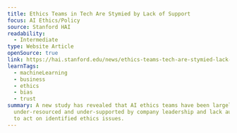 ```yaml
---
title: Ethics Teams in Tech Are Stymied by Lack of Support
focus: AI Ethics/Policy
source: Stanford HAI
readability:
  - Intermediate
type: Website Article
openSource: true
link: https://hai.stanford.edu/news/ethics-teams-tech-are-stymied-lack-support
learnTags:
  - machineLearning
  - business
  - ethics
  - bias
  - trust
summary: A new study has revealed that AI ethics teams have been largely
  under-resourced and under-supported by company leadership and lack authority
  to act on identified ethics issues.
---
```

